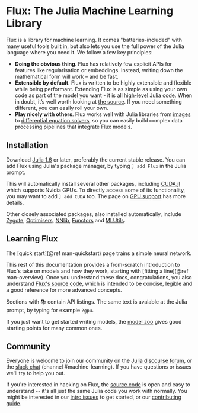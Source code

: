 # Flux: The Julia Machine Learning Library

Flux is a library for machine learning. It comes "batteries-included" with many useful tools built in, but also lets you use the full power of the Julia language where you need it. We follow a few key principles:

* **Doing the obvious thing**. Flux has relatively few explicit APIs for features like regularisation or embeddings. Instead, writing down the mathematical form will work – and be fast.
* **Extensible by default**. Flux is written to be highly extensible and flexible while being performant. Extending Flux is as simple as using your own code as part of the model you want - it is all [high-level Julia code](https://github.com/FluxML/Flux.jl/blob/ec16a2c77dbf6ab8b92b0eecd11661be7a62feef/src/layers/recurrent.jl#L131). When in doubt, it’s well worth looking at [the source](https://github.com/FluxML/Flux.jl/tree/master/src). If you need something different, you can easily roll your own.
* **Play nicely with others**. Flux works well with Julia libraries from [images](https://github.com/JuliaImages/Images.jl) to [differential equation solvers](https://github.com/SciML/DifferentialEquations.jl), so you can easily build complex data processing pipelines that integrate Flux models.

## Installation

Download [Julia 1.6](https://julialang.org/downloads/) or later, preferably the current stable release. You can add Flux using Julia's package manager, by typing `] add Flux` in the Julia prompt.

This will automatically install several other packages, including [CUDA.jl](https://github.com/JuliaGPU/CUDA.jl) which supports Nvidia GPUs. To directly access some of its functionality, you may want to add `] add CUDA` too. The page on [GPU support](gpu.md) has more details.

Other closely associated packages, also installed automatically, include [Zygote](https://github.com/FluxML/Zygote.jl), [Optimisers](https://github.com/FluxML/Optimisers.jl), [NNlib](https://github.com/FluxML/NNlib.jl), [Functors](https://github.com/FluxML/Functors.jl) and [MLUtils](https://github.com/JuliaML/MLUtils.jl).

## Learning Flux

The [quick start](@ref man-quickstart) page trains a simple neural network.

This rest of this documentation provides a from-scratch introduction to Flux's take on models and how they work, starting with [fitting a line](@ref man-overview). Once you understand these docs, congratulations, you also understand [Flux's source code](https://github.com/FluxML/Flux.jl), which is intended to be concise, legible and a good reference for more advanced concepts.

Sections with 📚 contain API listings. The same text is avalable at the Julia prompt, by typing for example `?gpu`.

If you just want to get started writing models, the [model zoo](https://github.com/FluxML/model-zoo/) gives good starting points for many common ones.

## Community

Everyone is welcome to join our community on the [Julia discourse forum](https://discourse.julialang.org/), or the [slack chat](https://discourse.julialang.org/t/announcing-a-julia-slack/4866) (channel #machine-learning). If you have questions or issues we'll try to help you out.

If you're interested in hacking on Flux, the [source code](https://github.com/FluxML/Flux.jl) is open and easy to understand -- it's all just the same Julia code you work with normally. You might be interested in our [intro issues](https://github.com/FluxML/Flux.jl/labels/good%20first%20issue) to get started, or our [contributing guide](https://github.com/FluxML/Flux.jl/blob/master/CONTRIBUTING.md).
